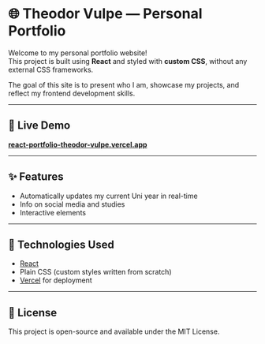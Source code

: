 # 🌐 Theodor Vulpe — Personal Portfolio

Welcome to my personal portfolio website!  
This project is built using **React** and styled with **custom CSS**, without any external CSS frameworks.

The goal of this site is to present who I am, showcase my projects, and reflect my frontend development skills.

---

## 🔗 Live Demo

[**react-portfolio-theodor-vulpe.vercel.app**](https://react-portfolio-theodor-vulpe.vercel.app)

---

## ✨ Features

- Automatically updates my current Uni year in real-time
- Info on social media and studies
- Interactive elements

---

## 🚀 Technologies Used

- [React](https://reactjs.org/)
- Plain CSS (custom styles written from scratch)
- [Vercel](https://vercel.com/) for deployment

---

## 🪪 License

This project is open-source and available under the MIT License.
